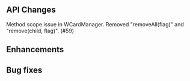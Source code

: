 ## API Changes
Method scope issue in WCardManager. Removed "removeAll(flag)" and "remove(child, flag)". (#59)
## Enhancements

## Bug fixes
